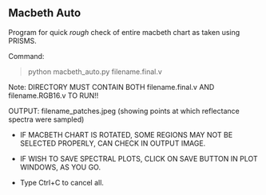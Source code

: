 Macbeth Auto
------------------

Program for quick *rough* check of entire macbeth chart as taken using PRISMS.

Command:
> python macbeth_auto.py filename.final.v     

Note: DIRECTORY MUST CONTAIN BOTH filename.final.v AND filename.RGB16.v TO RUN!!

OUTPUT: filename_patches.jpeg    (showing points at which reflectance spectra were sampled)

* IF MACBETH CHART IS ROTATED, SOME REGIONS MAY NOT BE SELECTED PROPERLY, CAN CHECK IN OUTPUT IMAGE.

* IF WISH TO SAVE SPECTRAL PLOTS, CLICK ON SAVE BUTTON IN PLOT WINDOWS, AS YOU GO.

* Type Ctrl+C to cancel all.